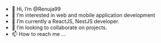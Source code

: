 - 👋 Hi, I’m @Renuja99
- 👀 I’m interested in web and mobile application development
- 🌱 I’m currently a ReactJS, NestJS developer.  
- 💞️ I’m looking to collaborate on projects. 
- 📫 How to reach me ...

<!---
Renuja99/Renuja99 is a ✨ special ✨ repository because its `README.md` (this file) appears on your GitHub profile.
You can click the Preview link to take a look at your changes.
--->
